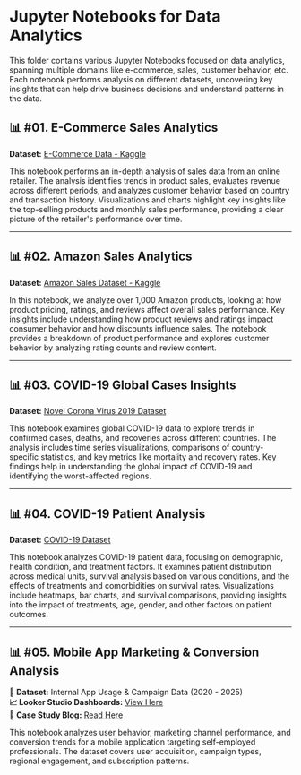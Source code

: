 # Jupyter Notebooks for Data Analytics

This folder contains various Jupyter Notebooks focused on data analytics, spanning multiple domains like e-commerce, sales, customer behavior, etc. Each notebook performs analysis on different datasets, uncovering key insights that can help drive business decisions and understand patterns in the data.

## 📊 #01. E-Commerce Sales Analytics
**Dataset:** [E-Commerce Data - Kaggle](https://www.kaggle.com/datasets/carrie1/ecommerce-data/data)

This notebook performs an in-depth analysis of sales data from an online retailer. The analysis identifies trends in product sales, evaluates revenue across different periods, and analyzes customer behavior based on country and transaction history. Visualizations and charts highlight key insights like the top-selling products and monthly sales performance, providing a clear picture of the retailer's performance over time.

---

## 📊 #02. Amazon Sales Analytics
**Dataset:** [Amazon Sales Dataset - Kaggle](https://www.kaggle.com/datasets/karkavelrajaj/amazon-sales-dataset)

In this notebook, we analyze over 1,000 Amazon products, looking at how product pricing, ratings, and reviews affect overall sales performance. Key insights include understanding how product reviews and ratings impact consumer behavior and how discounts influence sales. The notebook provides a breakdown of product performance and explores customer behavior by analyzing rating counts and review content.

---

## 📊 #03. COVID-19 Global Cases Insights
**Dataset:** [Novel Corona Virus 2019 Dataset](https://www.kaggle.com/datasets/sudalairajkumar/novel-corona-virus-2019-dataset/data)

This notebook examines global COVID-19 data to explore trends in confirmed cases, deaths, and recoveries across different countries. The analysis includes time series visualizations, comparisons of country-specific statistics, and key metrics like mortality and recovery rates. Key findings help in understanding the global impact of COVID-19 and identifying the worst-affected regions.

---

## 📊 #04. COVID-19 Patient Analysis
**Dataset:** [COVID-19 Dataset](https://www.kaggle.com/datasets/meirnizri/covid19-dataset/data)

This notebook analyzes COVID-19 patient data, focusing on demographic, health condition, and treatment factors. It examines patient distribution across medical units, survival analysis based on various conditions, and the effects of treatments and comorbidities on survival rates. Visualizations include heatmaps, bar charts, and survival comparisons, providing insights into the impact of treatments, age, gender, and other factors on patient outcomes.

---

## 📊  #05. Mobile App Marketing & Conversion Analysis

**🔗 Dataset:** Internal App Usage & Campaign Data (2020 - 2025)  
**📈 Looker Studio Dashboards:** [View Here](https://lookerstudio.google.com/reporting/8959b791-5c18-4a12-8986-2f58b882b980)  
**📝 Case Study Blog:** [Read Here](https://dtbkhanh.github.io/2025/04/21/mobile-app-marketing-conversion-analysis.html)  

This notebook analyzes user behavior, marketing channel performance, and conversion trends for a mobile application targeting self-employed professionals. The dataset covers user acquisition, campaign types, regional engagement, and subscription patterns.

